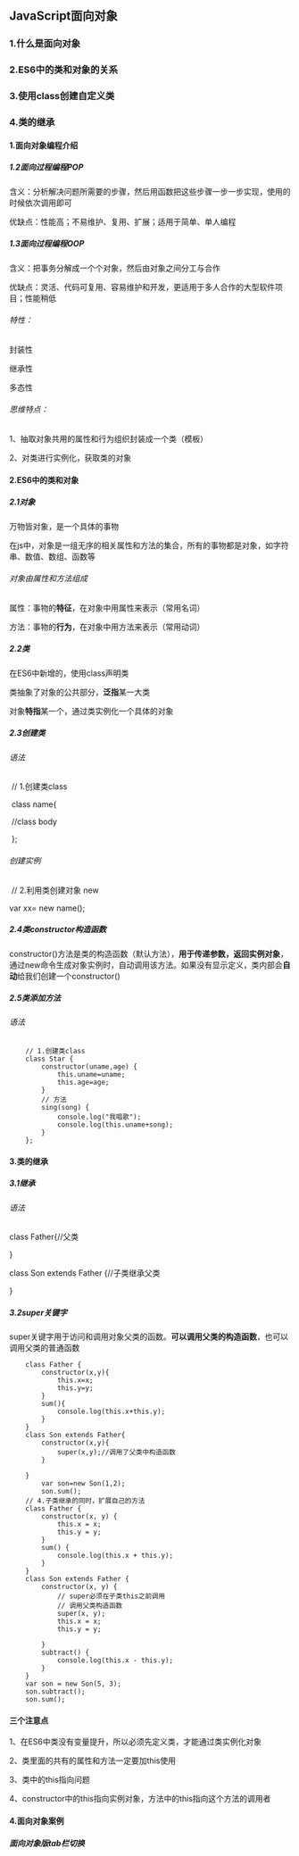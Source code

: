 ## JavaScript面向对象

### 1.什么是面向对象

### 2.ES6中的类和对象的关系

### 3.使用class创建自定义类

### 4.类的继承



#### 1.面向对象编程介绍

##### 1.2面向过程编程POP

含义：分析解决问题所需要的步骤，然后用函数把这些步骤一步一步实现，使用的时候依次调用即可

优缺点：性能高；不易维护、复用、扩展；适用于简单、单人编程

##### 1.3面向过程编程OOP

含义：把事务分解成一个个对象，然后由对象之间分工与合作

优缺点：灵活、代码可复用、容易维护和开发，更适用于多人合作的大型软件项目；性能稍低

###### 特性：

封装性

继承性

多态性

###### 思维特点：

1、抽取对象共用的属性和行为组织封装成一个类（模板）

2、对类进行实例化，获取类的对象

#### 2.ES6中的类和对象

##### 2.1对象

万物皆对象，是一个具体的事物

在js中，对象是一组无序的相关属性和方法的集合，所有的事物都是对象，如字符串、数值、数组、函数等

###### 对象由属性和方法组成

属性：事物的**特征**，在对象中用属性来表示（常用名词）

方法：事物的**行为**，在对象中用方法来表示（常用动词）

##### 2.2类

在ES6中新增的，使用class声明类

类抽象了对象的公共部分，**泛指**某一大类

对象**特指**某一个，通过类实例化一个具体的对象

##### 2.3创建类

###### 语法

​    // 1.创建类class

​    class name{

​	//class body

​    };

###### 创建实例

​    // 2.利用类创建对象 new

   var xx= new name();

##### 2.4类constructor构造函数

constructor()方法是类的构造函数（默认方法），**用于传递参数，返回实例对象**，通过new命令生成对象实例时，自动调用该方法。如果没有显示定义，类内部会**自动**给我们创建一个constructor()

##### 2.5类添加方法

###### 语法

        // 1.创建类class
        class Star {
            constructor(uname,age) {
                this.uname=uname;
                this.age=age;
            }
            // 方法
            sing(song) {
                console.log("我唱歌");
                console.log(this.uname+song);
            }
        };
#### 3.类的继承

##### 3.1继承

###### 语法

class Father{//父类

}

class Son extends Father {//子类继承父类

}

##### 3.2super关键字

super关键字用于访问和调用对象父类的函数。**可以调用父类的构造函数**，也可以调用父类的普通函数

        class Father {
            constructor(x,y){
                this.x=x;
                this.y=y;
            }
            sum(){
                console.log(this.x+this.y);
            }
        }
        class Son extends Father{
            constructor(x,y){
                super(x,y);//调用了父类中构造函数
            }
        
        }
            var son=new Son(1,2);
        	son.sum();
        // 4.子类继承的同时，扩展自己的方法
        class Father {
            constructor(x, y) {
                this.x = x;
                this.y = y;
            }
            sum() {
                console.log(this.x + this.y);
            }
        }
        class Son extends Father {
            constructor(x, y) {
                // super必须在子类this之前调用
                // 调用父类构造函数
                super(x, y);
                this.x = x;
                this.y = y;
    
            }
            subtract() {
                console.log(this.x - this.y);
            }
        }
        var son = new Son(5, 3);
        son.subtract();
        son.sum();
#### 三个注意点

1、在ES6中类没有变量提升，所以必须先定义类，才能通过类实例化对象

2、类里面的共有的属性和方法一定要加this使用

3、类中的this指向问题

4、constructor中的this指向实例对象，方法中的this指向这个方法的调用者

#### 4.面向对象案例

##### 面向对象版tab栏切换

